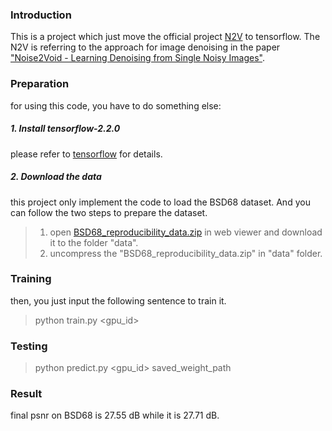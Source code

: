 ### Introduction

This is a project which just move the official project [N2V](https://github.com/juglab/n2v) to tensorflow. The N2V is referring to the approach for image denoising in the paper ["Noise2Void - Learning Denoising from Single Noisy Images"](https://arxiv.org/abs/1811.10980).

### Preparation
for using this code, you have to do something else:

##### 1. Install tensorflow-2.2.0
please refer to [tensorflow](https://tensorflow.google.com/) for details.

##### 2. Download the data
this project only implement the code to load the BSD68 dataset. And you can follow the two steps to prepare the dataset.
>1. open [BSD68_reproducibility_data.zip](https://cloud.mpi-cbg.de/index.php/s/pbj89sV6n6SyM29/download/) in web viewer and download it to the folder "data".
>2. uncompress the "BSD68_reproducibility_data.zip" in "data" folder.

### Training

then, you just input the following sentence to train it.

> python train.py <gpu_id>

### Testing
> python predict.py <gpu_id> saved_weight_path

### Result
final psnr on BSD68 is 27.55 dB while it is 27.71 dB.
